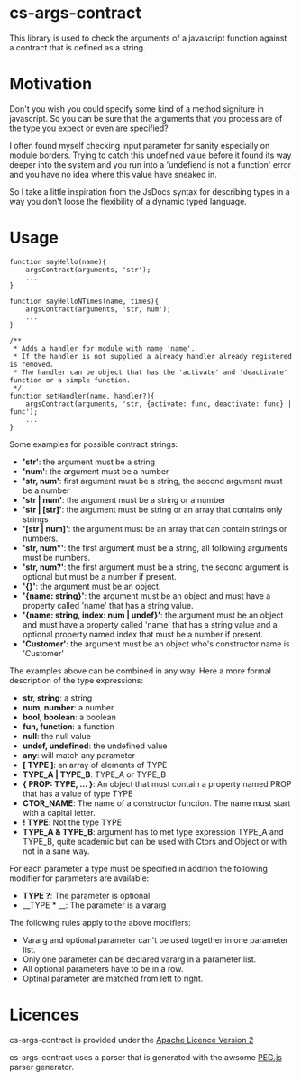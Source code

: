 cs-args-contract
================

This library is used to check the arguments of a javascript function against a contract that is defined as a string.

# Motivation #

Don't you wish you could specify some kind of a method signiture in javascript. So you can be sure that the arguments
that you process are of the type you expect or even are specified?

I often found myself checking input parameter for sanity especially on module borders. Trying to catch this undefined
value before it found its way deeper into the system and you run into a 'undefiend is not a function' error and you
have no idea where this value have sneaked in.

So I take a little inspiration from the JsDocs syntax for describing types in a way you don't loose the flexibility of
a dynamic typed language.

# Usage #

    function sayHello(name){
        argsContract(arguments, 'str');
        ...
    }

    function sayHelloNTimes(name, times){
        argsContract(arguments, 'str, num');
        ...
    }

    /**
     * Adds a handler for module with name 'name'.
     * If the handler is not supplied a already handler already registered is removed.
     * The handler can be object that has the 'activate' and 'deactivate' function or a simple function.
     */
    function setHandler(name, handler?){
        argsContract(arguments, 'str, {activate: func, deactivate: func} | func');
        ...
    }

Some examples for possible contract strings:
* __'str'__: the argument must be a string
* __'num'__: the argument must be a number
* __'str, num'__: first argument must be a string, the second argument must be a number
* __'str | num'__: the argument must be a string or a number
* __'str | \[str\]'__: the argument must be string or an array that contains only strings
* __'\[str | num\]'__: the argument must be an array that can contain strings or numbers.
* __'str, num*'__: the first argument must be a string, all following arguments must be numbers.
* __'str, num?'__: the first argument must be a string, the second argument is optional but must be a number if present.
* __'{}'__: the argument must be an object.
* __'{name: string}'__: the argument must be an object and must have a property called 'name' that has a string value.
* __'{name: string, index: num | undef}'__: the argument must be an object and must have a property called 'name' that
 has a string value and a optional property named index that must be a number if present.
* __'Customer'__: the argument must be an object who's constructor name is 'Customer'

The examples above can be combined in any way.
Here a more formal description of the type expressions:
* __str, string__: a string
* __num, number__: a number
* __bool, boolean__: a boolean
* __fun, function__: a function
* __null__: the null value
* __undef, undefined__: the undefined value
* __any__: will match any parameter
* __\[ TYPE \]__: an array of elements of TYPE
* __TYPE_A | TYPE_B__: TYPE_A or TYPE_B
* __{ PROP: TYPE, ... }__: An object that must contain a property named PROP that has a value of type TYPE
* __CTOR_NAME__: The name of a constructor function. The name must start with a capital letter.
* __! TYPE__: Not the type TYPE
* __TYPE_A & TYPE_B__: argument has to met type expression TYPE_A and TYPE_B,
quite academic but can be used with Ctors and Object or with not in a sane way.

For each parameter a type must be specified in addition the following modifier for parameters are available:
* __TYPE ?__: The parameter is optional
* __TYPE \* __: The parameter is a vararg

The following rules apply to the above modifiers:
* Vararg and optional parameter can't be used together in one parameter list.
* Only one parameter can be declared vararg in a parameter list.
* All optional parameters have to be in a row.
* Optinal parameter are matched from left to right.



# Licences #
cs-args-contract is provided under the [Apache Licence Version 2](https://github.com/okrammer/cs-args-contract/blob/master/LICENSE.txt)

cs-args-contract uses a parser that is generated with the awsome [PEG.js](http://pegjs.majda.cz/) parser generator.
